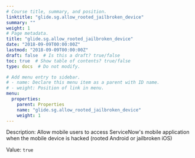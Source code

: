 ```yaml
---
# Course title, summary, and position.
linktitle: "glide.sg.allow_rooted_jailbroken_device"
summary: ""
weight: 1
# Page metadata.
title: "glide.sg.allow_rooted_jailbroken_device"
date: "2018-09-09T00:00:00Z"
lastmod: "2018-09-09T00:00:00Z"
draft: false  # Is this a draft? true/false
toc: true  # Show table of contents? true/false
type: docs  # Do not modify.

# Add menu entry to sidebar.
# - name: Declare this menu item as a parent with ID name.
# - weight: Position of link in menu.
menu:
  properties:
    parent: Properties
    name: "glide.sg.allow_rooted_jailbroken_device"
    weight: 1
---
```


Description: Allow mobile users to access ServiceNow's mobile application when the mobile device is hacked (rooted Android or jailbroken iOS)


Value: `true`